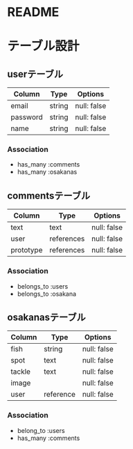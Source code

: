 # README
# テーブル設計


## userテーブル
| Column     | Type   | Options     |
| --------   | ------ | ----------- |
| email      | string | null: false |
| password   | string | null: false |
| name       | string | null: false |

### Association

- has_many :comments
- has_many :osakanas

## commentsテーブル

| Column    | Type      | Options     |
| --------  | ------    | ----------- |
| text      | text       | null: false |
| user      | references | null: false |
| prototype | references | null: false |

### Association

- belongs_to :users
- belongs_to :osakana

## osakanasテーブル

| Column     | Type      | Options     |
| --------   | ------    | ----------- |
| fish       | string    | null: false |
| spot       | text      | null: false |
| tackle     | text      | null: false |
| image      |           | null: false |
| user       | reference | null: false |

### Association

- belong_to :users
- has_many :comments